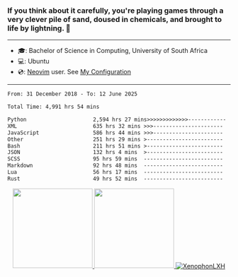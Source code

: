 ### If you think about it carefully, you're playing games through a very clever pile of sand, doused in chemicals, and brought to life by lightning.  👋

-------------------------------------------------------------------------------------------------------

- 🎓: Bachelor of Science in Computing, University of South Africa
- 💻: Ubuntu
- 💿: [Neovim](https://github.com/neovim/neovim) user. See [My Configuration](https://github.com/XenophonLXH/xenovim)

-------------------------------------------------------------------------------------------------------

<!--START_SECTION:waka-->

```txt
From: 31 December 2018 - To: 12 June 2025

Total Time: 4,991 hrs 54 mins

Python                     2,594 hrs 27 mins>>>>>>>>>>>>>------------   51.98 %
XML                        635 hrs 32 mins >>>----------------------   12.73 %
JavaScript                 586 hrs 44 mins >>>----------------------   11.75 %
Other                      251 hrs 29 mins >------------------------   05.04 %
Bash                       211 hrs 51 mins >------------------------   04.24 %
JSON                       132 hrs 4 mins  >------------------------   02.65 %
SCSS                       95 hrs 59 mins  -------------------------   01.92 %
Markdown                   92 hrs 48 mins  -------------------------   01.86 %
Lua                        56 hrs 17 mins  -------------------------   01.13 %
Rust                       49 hrs 52 mins  -------------------------   01.00 %
```

<!--END_SECTION:waka-->


<p align="center">
    <a href="https://github.com/XenophonLXH">
        <img height="180em" src="https://github-readme-stats-eight-theta.vercel.app/api?username=XenophonLXH&show_icons=true&theme=algolia&include_all_commits=true&count_private=true"/>
        <img height="180em" src="https://github-readme-stats-eight-theta.vercel.app/api/top-langs/?username=XenophonLXH&layout=compact&langs_count=8&theme=algolia"/>
        <img align="center" src="https://github-readme-streak-stats.herokuapp.com/?user=XenophonLXH&theme=algolia" alt="XenophonLXH" />
    </a>
</p>

